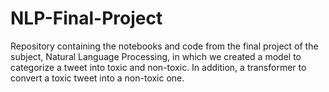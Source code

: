 # NLP-Final-Project
Repository containing the notebooks and code from the final project of the subject, Natural Language Processing, in which we created a model to categorize a tweet into toxic and non-toxic. In addition, a transformer to convert a toxic tweet into a non-toxic one.

